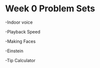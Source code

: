# Week 0 Problem Sets 

-Indoor voice


-Playback Speed


-Making Faces


-Einstein


-Tip Calculator
